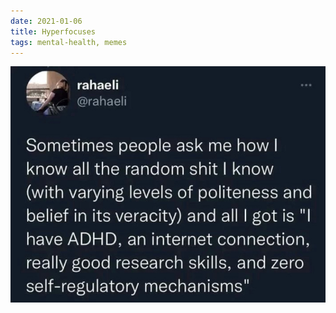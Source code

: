 ```yaml
---
date: 2021-01-06
title: Hyperfocuses
tags: mental-health, memes
---
```


![ADHD.jpg](https://raw.githubusercontent.com/muneer78/muneer78.github.io/master/images/ADHD.jpg)
